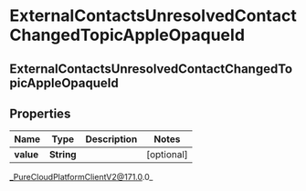# ExternalContactsUnresolvedContactChangedTopicAppleOpaqueId

## ExternalContactsUnresolvedContactChangedTopicAppleOpaqueId

## Properties

|Name | Type | Description | Notes|
|------------ | ------------- | ------------- | -------------|
| **value** | **String** |  | [optional] |



_PureCloudPlatformClientV2@171.0.0_
